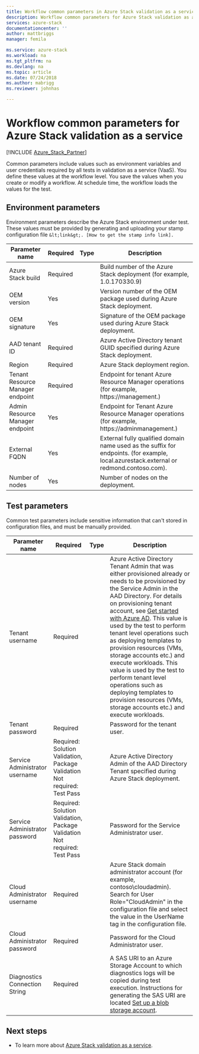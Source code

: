 ```yaml
---
title: Workflow common parameters in Azure Stack validation as a service| Microsoft Docs
description: Workflow common parameters for Azure Stack validation as a service
services: azure-stack
documentationcenter: ''
author: mattbriggs
manager: femila

ms.service: azure-stack
ms.workload: na
ms.tgt_pltfrm: na
ms.devlang: na
ms.topic: article
ms.date: 07/24/2018
ms.author: mabrigg
ms.reviewer: johnhas

---
```


# Workflow common parameters for Azure Stack validation as a service

[!INCLUDE [Azure_Stack_Partner](./includes/azure-stack-partner-appliesto.md)]

Common parameters include values such as environment variables and user credentials required by all tests in validation as a service (VaaS). You define these values at the workflow level. You save the values when you create or modify a workflow. At schedule time, the workflow loads the values for the test. 

## Environment parameters

Environment parameters describe the Azure Stack environment under test. These values must be provided by generating and uploading your stamp configuration file `&lt;link&gt;. [How to get the stamp info link].`

| Parameter name | Required | Type | Description |
|----------------------------------|----------|------|---------------------------------------------------------------------------------------------------------------------------------|
| Azure Stack build | Required |  | Build number of the Azure Stack deployment (for example, 1.0.170330.9) |
| OEM version | Yes |  | Version number of the OEM package used during Azure Stack deployment. |
| OEM signature | Yes |  | Signature of the OEM package used during Azure Stack deployment. |
| AAD tenant ID | Required |  | Azure Active Directory tenant GUID specified during Azure Stack deployment.|
| Region | Required |  | Azure Stack deployment region. |
| Tenant Resource Manager endpoint | Required |  | Endpoint for tenant Azure Resource Manager operations (for example, https://management.<ExternalFqdn>) |
| Admin Resource Manager endpoint | Yes |  | Endpoint for Tenant Azure Resource Manager operations (for example, https://adminmanagement.<ExternalFqdn>) |
| External FQDN | Yes |  | External fully qualified domain name used as the suffix for endpoints. (for example, local.azurestack.external or redmond.contoso.com). |
| Number of nodes | Yes |  | Number of nodes on the deployment. |

## Test parameters

Common test parameters include sensitive information that can't stored in configuration files, and must be manually provided.

| Parameter name | Required | Type | Description |
|--------------------------------|------------------------------------------------------------------------------|------|-----------------------------------------------------------------------------------------------------------------------------------------------------------------------------------------------------------------------------------------------------------------------------------------------------------------------------------------------------------------------------------------------------------------------------------------------------------------------------------------------------------------------------------------------------------|
| Tenant username | Required |  | Azure Active Directory Tenant Admin that was either provisioned already or needs to be provisioned by the Service Admin in the AAD Directory. For details on provisioning tenant account, see [Get started with Azure AD](https://docs.microsoft.com/azure/active-directory/get-started-azure-ad). This value is used by the test to perform tenant level operations such as deploying templates to provision resources (VMs, storage accounts etc.) and execute workloads. This value is used by the test to perform tenant level operations such as deploying templates to provision resources (VMs, storage accounts etc.) and execute workloads. |
| Tenant password | Required |  | Password for the tenant user. |
| Service Administrator username | Required: Solution Validation, Package Validation<br>Not required: Test Pass |  | Azure Active Directory Admin of the AAD Directory Tenant specified during Azure Stack deployment. |
| Service Administrator password | Required: Solution Validation, Package Validation<br>Not required: Test Pass |  | Password for the Service Administrator user. |
| Cloud Administrator username | Required |  | Azure Stack domain administrator account (for example, contoso\cloudadmin). Search for User Role="CloudAdmin" in the configuration file and select the value in the UserName tag in the configuration file. |
| Cloud Administrator password | Required |  | Password for the Cloud Administrator user. |
| Diagnostics Connection String | Required |  | A SAS URI to an Azure Storage Account to which diagnostics logs will be copied during test execution. Instructions for generating the SAS URI are located [Set up a blob storage account](azure-stack-vaas-set-up-account.md). |


## Next steps

- To learn more about [Azure Stack validation as a service](https://docs.microsoft.com/azure/azure-stack/partner).
